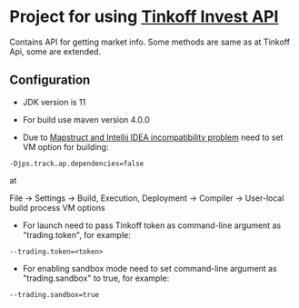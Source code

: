 # Project for using [Tinkoff Invest API](https://github.com/TinkoffCreditSystems/invest-openapi-java-sdk)

Contains API for getting market info. Some methods are same as at Tinkoff Api, some are extended.

## Configuration

- JDK version is 11

- For build use maven version 4.0.0

- Due to [Mapstruct and Intellij IDEA incompatibility problem](https://github.com/mapstruct/mapstruct/issues/2215) need
  to set VM option for building:

```
-Djps.track.ap.dependencies=false
```

at

File -> Settings -> Build, Execution, Deployment -> Compiler -> User-local build process VM options

- For launch need to pass Tinkoff token as command-line argument as "trading.token", for example:

```
--trading.token=<token>
```

- For enabling sandbox mode need to set command-line argument as "trading.sandbox" to true, for example:

```
--trading.sandbox=true
```